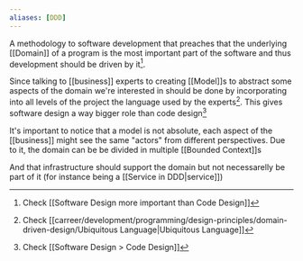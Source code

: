 ```yaml
---
aliases: [DDD]
---
```


A methodology to software development that preaches that the underlying [[Domain]] of a program is the most important part of the software and thus development should be driven by it[^3].

Since talking to [[business]] experts to creating [[Model]]s to abstract some aspects of the domain we're interested in should be done by incorporating into all levels of the project the language used by the experts[^1]. This gives software design a way bigger role than code design[^2]

It's important to notice that a model is not absolute, each aspect of the [[business]] might see the same "actors" from different perspectives. Due to it, the domain can be be divided in multiple [[Bounded Context]]s

And that infrastructure should support the domain but not necessarelly be part of it (for instance being a [[Service in DDD|service]])

[^1]: Check [[carreer/development/programming/design-principles/domain-driven-design/Ubiquitous Language|Ubiquitous Language]]
[^2]: Check [[Software Design > Code Design]]
[^3]: Check [[Software Design more important than Code Design]]
